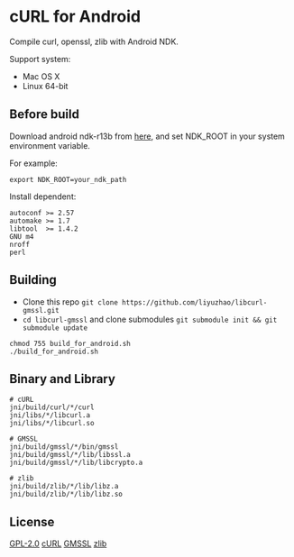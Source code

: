 # cURL for Android

Compile curl, openssl, zlib with Android NDK.

Support system:
+ Mac OS X
+ Linux 64-bit

## Before build

Download android ndk-r13b from [here](https://developer.android.com/ndk/downloads/),
and set NDK_ROOT in your system environment variable.

For example:

```
export NDK_ROOT=your_ndk_path
```

Install dependent:

```
autoconf >= 2.57
automake >= 1.7
libtool  >= 1.4.2
GNU m4
nroff
perl
```

## Building

* Clone this repo `git clone https://github.com/liyuzhao/libcurl-gmssl.git`
* `cd libcurl-gmssl` and clone submodules `git submodule init && git submodule update`

```
chmod 755 build_for_android.sh
./build_for_android.sh
```

## Binary and Library

```
# cURL
jni/build/curl/*/curl
jni/libs/*/libcurl.a
jni/libs/*/libcurl.so

# GMSSL
jni/build/gmssl/*/bin/gmssl
jni/build/gmssl/*/lib/libssl.a
jni/build/gmssl/*/lib/libcrypto.a

# zlib
jni/build/zlib/*/lib/libz.a
jni/build/zlib/*/lib/libz.so
```

## License

[GPL-2.0](./LICENSE)
[cURL](https://github.com/curl/curl/blob/master/COPYING)
[GMSSL](https://github.com/guanzhi/GmSSL/blob/master/LICENSE)
[zlib](https://github.com/madler/zlib/blob/master/README)
